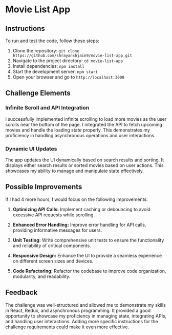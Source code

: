 # Movie List App

## Instructions

To run and test the code, follow these steps:

1. Clone the repository: `git clone https://github.com/shrayanshjain9/movie-list-app.git`
2. Navigate to the project directory: `cd movie-list-app`
3. Install dependencies: `npm install`
4. Start the development server: `npm start`
5. Open your browser and go to `http://localhost:3000`

## Challenge Elements

### Infinite Scroll and API Integration

I successfully implemented infinite scrolling to load more movies as the user scrolls near the bottom of the page. I integrated the API to fetch upcoming movies and handle the loading state properly. This demonstrates my proficiency in handling asynchronous operations and user interactions.

### Dynamic UI Updates

The app updates the UI dynamically based on search results and sorting. It displays either search results or sorted movies based on user actions. This showcases my ability to manage and manipulate state effectively.

## Possible Improvements

If I had 4 more hours, I would focus on the following improvements:

1. **Optimizing API Calls:** Implement caching or debouncing to avoid excessive API requests while scrolling.

2. **Enhanced Error Handling:** Improve error handling for API calls, providing informative messages for users.

3. **Unit Testing:** Write comprehensive unit tests to ensure the functionality and reliability of critical components.

4. **Responsive Design:** Enhance the UI to provide a seamless experience on different screen sizes and devices.

5. **Code Refactoring:** Refactor the codebase to improve code organization, modularity, and readability.

## Feedback

The challenge was well-structured and allowed me to demonstrate my skills in React, Redux, and asynchronous programming. It provided a good opportunity to showcase my proficiency in managing state, integrating APIs, and handling user interactions. Adding more specific instructions for the challenge requirements could make it even more effective.
